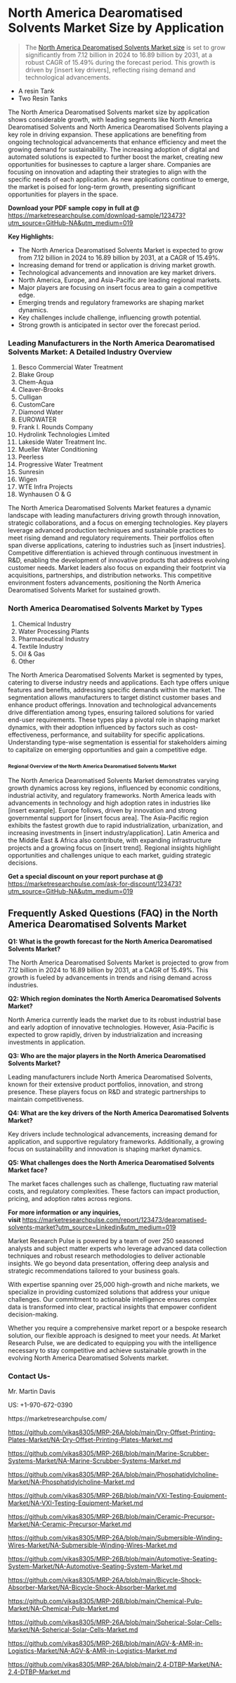 <h1>North America Dearomatised Solvents Market&nbsp;Size by Application</h1><blockquote><p>The <a href="https://marketresearchpulse.com/download-sample/123473?utm_source=GitHub-NA&amp;utm_medium=019">North America Dearomatised Solvents Market size</a> is set to grow significantly from 7.12 billion in 2024 to 16.89 billion by 2031, at a robust CAGR of 15.49% during the forecast period. This growth is driven by [insert key drivers], reflecting rising demand and technological advancements.</p></blockquote><ul><li>A resin Tank<li> Two Resin Tanks</li></ul><p>The North America Dearomatised Solvents market size by application shows considerable growth, with leading segments like North America Dearomatised Solvents and North America Dearomatised Solvents playing a key role in driving expansion. These applications are benefiting from ongoing technological advancements that enhance efficiency and meet the growing demand for sustainability. The increasing adoption of digital and automated solutions is expected to further boost the market, creating new opportunities for businesses to capture a larger share. Companies are focusing on innovation and adapting their strategies to align with the specific needs of each application. As new applications continue to emerge, the market is poised for long-term growth, presenting significant opportunities for players in the space.</p><p><strong>Download your PDF sample copy in full at @ </strong><a href="https://marketresearchpulse.com/download-sample/123473?utm_source=GitHub-NA&amp;utm_medium=019">https://marketresearchpulse.com/download-sample/123473?utm_source=GitHub-NA&amp;utm_medium=019</a></p><p><strong>Key Highlights: </strong></p><ul><li>The North America Dearomatised Solvents Market is expected to grow from 7.12 billion in 2024 to 16.89 billion by 2031, at a CAGR of 15.49%.</li><li>Increasing demand for trend or application is driving market growth.</li><li>Technological advancements and innovation are key market drivers.</li><li>North America, Europe, and Asia-Pacific are leading regional markets.</li><li>Major players are focusing on insert focus area to gain a competitive edge.</li><li>Emerging trends and regulatory frameworks are shaping market dynamics.</li><li>Key challenges include challenge, influencing growth potential.</li><li>Strong growth is anticipated in sector over the forecast period.</li></ul><h3>Leading Manufacturers in the North America Dearomatised Solvents Market: A Detailed Industry Overview</h3><ol><li>Besco Commercial Water Treatment</li><li>Blake Group</li><li>Chem-Aqua</li><li>Cleaver-Brooks</li><li>Culligan</li><li>CustomCare</li><li>Diamond Water</li><li>EUROWATER</li><li>Frank I. Rounds Company</li><li>Hydrolink Technologies Limited</li><li>Lakeside Water Treatment Inc.</li><li>Mueller Water Conditioning</li><li>Peerless</li><li>Progressive Water Treatment</li><li>Sunresin</li><li>Wigen</li><li>WTE Infra Projects</li><li>Wynhausen O & G</li></ol><div class="flex max-w-full flex-col flex-grow"><div class="min-h-8 text-message flex w-full flex-col items-end gap-2 whitespace-normal break-words [.text-message+&amp;]:mt-5" dir="auto" data-message-author-role="assistant" data-message-id="fd8432e4-4910-450d-b182-61b7bfb0a01f" data-message-model-slug="gpt-4o"><div class="flex w-full flex-col gap-1 empty:hidden first:pt-[3px]"><div class="markdown prose w-full break-words dark:prose-invert light"><p>The North America Dearomatised Solvents Market features a dynamic landscape with leading manufacturers driving growth through innovation, strategic collaborations, and a focus on emerging technologies. Key players leverage advanced production techniques and sustainable practices to meet rising demand and regulatory requirements. Their portfolios often span diverse applications, catering to industries such as [insert industries]. Competitive differentiation is achieved through continuous investment in R&amp;D, enabling the development of innovative products that address evolving customer needs. Market leaders also focus on expanding their footprint via acquisitions, partnerships, and distribution networks. This competitive environment fosters advancements, positioning the North America Dearomatised Solvents Market for sustained growth.</p></div></div></div></div><h3>North America Dearomatised Solvents Market by Types</h3><ol><li>Chemical Industry<li> Water Processing Plants<li> Pharmaceutical Industry<li> Textile Industry<li> Oil & Gas<li> Other</li></ol><div class="flex max-w-full flex-col flex-grow"><div class="min-h-8 text-message flex w-full flex-col items-end gap-2 whitespace-normal break-words [.text-message+&amp;]:mt-5" dir="auto" data-message-author-role="assistant" data-message-id="084470be-0bb7-4664-bddf-5156b4f41249" data-message-model-slug="gpt-4o-mini"><div class="flex w-full flex-col gap-1 empty:hidden first:pt-[3px]"><div class="markdown prose w-full break-words dark:prose-invert light"><p>The North America Dearomatised Solvents Market is segmented by types, catering to diverse industry needs and applications. Each type offers unique features and benefits, addressing specific demands within the market. The segmentation allows manufacturers to target distinct customer bases and enhance product offerings. Innovation and technological advancements drive differentiation among types, ensuring tailored solutions for varied end-user requirements. These types play a pivotal role in shaping market dynamics, with their adoption influenced by factors such as cost-effectiveness, performance, and suitability for specific applications. Understanding type-wise segmentation is essential for stakeholders aiming to capitalize on emerging opportunities and gain a competitive edge.</p></div></div></div></div><h3><span style="font-size: 11px;">Regional Overview of the North America Dearomatised Solvents Market</span></h3><div class="flex max-w-full flex-col flex-grow"><div class="min-h-8 text-message flex w-full flex-col items-end gap-2 whitespace-normal break-words [.text-message+&amp;]:mt-5" dir="auto" data-message-author-role="assistant" data-message-id="e9038762-ce64-4e30-91c9-9bd413514231" data-message-model-slug="gpt-4o-mini"><div class="flex w-full flex-col gap-1 empty:hidden first:pt-[3px]"><div class="markdown prose w-full break-words dark:prose-invert light"><p>The North America Dearomatised Solvents Market demonstrates varying growth dynamics across key regions, influenced by economic conditions, industrial activity, and regulatory frameworks. North America leads with advancements in technology and high adoption rates in industries like [insert example]. Europe follows, driven by innovation and strong governmental support for [insert focus area]. The Asia-Pacific region exhibits the fastest growth due to rapid industrialization, urbanization, and increasing investments in [insert industry/application]. Latin America and the Middle East &amp; Africa also contribute, with expanding infrastructure projects and a growing focus on [insert trend]. Regional insights highlight opportunities and challenges unique to each market, guiding strategic decisions.</p></div></div></div></div><p><strong>Get a special discount on your report purchase at @ </strong><a href="https://marketresearchpulse.com/ask-for-discount/123473?utm_source=GitHub-NA&amp;utm_medium=019">https://marketresearchpulse.com/ask-for-discount/123473?utm_source=GitHub-NA&amp;utm_medium=019</a></p><h2>Frequently Asked Questions (FAQ) in the North America Dearomatised Solvents Market</h2><p><strong>Q1: What is the growth forecast for the North America Dearomatised Solvents Market?</strong></p><p>The North America Dearomatised Solvents Market is projected to grow from 7.12 billion in 2024 to 16.89 billion by 2031, at a CAGR of 15.49%. This growth is fueled by advancements in trends and rising demand across industries.</p><p><strong>Q2: Which region dominates the North America Dearomatised Solvents Market?</strong></p><p>North America currently leads the market due to its robust industrial base and early adoption of innovative technologies. However, Asia-Pacific is expected to grow rapidly, driven by industrialization and increasing investments in application.</p><p><strong>Q3: Who are the major players in the North America Dearomatised Solvents Market?</strong></p><p>Leading manufacturers include North America Dearomatised Solvents, known for their extensive product portfolios, innovation, and strong presence. These players focus on R&amp;D and strategic partnerships to maintain competitiveness.</p><p><strong>Q4: What are the key drivers of the North America Dearomatised Solvents Market?</strong></p><p>Key drivers include technological advancements, increasing demand for application, and supportive regulatory frameworks. Additionally, a growing focus on sustainability and innovation is shaping market dynamics.</p><p><strong>Q5: What challenges does the North America Dearomatised Solvents Market face?</strong></p><p>The market faces challenges such as challenge, fluctuating raw material costs, and regulatory complexities. These factors can impact production, pricing, and adoption rates across regions.</p><p><strong>For more information or any inquiries, visit&nbsp;</strong><a href="https://marketresearchpulse.com/report/123473/dearomatised-solvents-market?utm_source=Linkedin&utm_medium=019">https://marketresearchpulse.com/report/123473/dearomatised-solvents-market?utm_source=Linkedin&utm_medium=019</a></p><p>Market Research Pulse is powered by a team of over 250 seasoned analysts and subject matter experts who leverage advanced data collection techniques and robust research methodologies to deliver actionable insights. We go beyond data presentation, offering deep analysis and strategic recommendations tailored to your business goals.</p><p>With expertise spanning over 25,000 high-growth and niche markets, we specialize in providing customized solutions that address your unique challenges. Our commitment to actionable intelligence ensures complex data is transformed into clear, practical insights that empower confident decision-making.</p><p>Whether you require a comprehensive market report or a bespoke research solution, our flexible approach is designed to meet your needs. At Market Research Pulse, we are dedicated to equipping you with the intelligence necessary to stay competitive and achieve sustainable growth in the evolving North America Dearomatised Solvents market.</p><h3><strong>Contact Us-</strong></h3><p>Mr. Martin Davis</p><p>US: +1-970-672-0390</p><p>https://marketresearchpulse.com/</p><p><a href="https://github.com/vikas8305/MRP-26A/blob/main/Dry-Offset-Printing-Plates-Market/NA-Dry-Offset-Printing-Plates-Market.md">https://github.com/vikas8305/MRP-26A/blob/main/Dry-Offset-Printing-Plates-Market/NA-Dry-Offset-Printing-Plates-Market.md</a></p><p><a href="https://github.com/vikas8305/MRP-26B/blob/main/Marine-Scrubber-Systems-Market/NA-Marine-Scrubber-Systems-Market.md">https://github.com/vikas8305/MRP-26B/blob/main/Marine-Scrubber-Systems-Market/NA-Marine-Scrubber-Systems-Market.md</a></p><p><a href="https://github.com/vikas8305/MRP-26A/blob/main/Phosphatidylcholine-Market/NA-Phosphatidylcholine-Market.md">https://github.com/vikas8305/MRP-26A/blob/main/Phosphatidylcholine-Market/NA-Phosphatidylcholine-Market.md</a></p><p><a href="https://github.com/vikas8305/MRP-26B/blob/main/VXI-Testing-Equipment-Market/NA-VXI-Testing-Equipment-Market.md">https://github.com/vikas8305/MRP-26B/blob/main/VXI-Testing-Equipment-Market/NA-VXI-Testing-Equipment-Market.md</a></p><p><a href="https://github.com/vikas8305/MRP-26B/blob/main/Ceramic-Precursor-Market/NA-Ceramic-Precursor-Market.md">https://github.com/vikas8305/MRP-26B/blob/main/Ceramic-Precursor-Market/NA-Ceramic-Precursor-Market.md</a></p><p><a href="https://github.com/vikas8305/MRP-26A/blob/main/Submersible-Winding-Wires-Market/NA-Submersible-Winding-Wires-Market.md">https://github.com/vikas8305/MRP-26A/blob/main/Submersible-Winding-Wires-Market/NA-Submersible-Winding-Wires-Market.md</a></p><p><a href="https://github.com/vikas8305/MRP-26B/blob/main/Automotive-Seating-System-Market/NA-Automotive-Seating-System-Market.md">https://github.com/vikas8305/MRP-26B/blob/main/Automotive-Seating-System-Market/NA-Automotive-Seating-System-Market.md</a></p><p><a href="https://github.com/vikas8305/MRP-26A/blob/main/Bicycle-Shock-Absorber-Market/NA-Bicycle-Shock-Absorber-Market.md">https://github.com/vikas8305/MRP-26A/blob/main/Bicycle-Shock-Absorber-Market/NA-Bicycle-Shock-Absorber-Market.md</a></p><p><a href="https://github.com/vikas8305/MRP-26B/blob/main/Chemical-Pulp-Market/NA-Chemical-Pulp-Market.md">https://github.com/vikas8305/MRP-26B/blob/main/Chemical-Pulp-Market/NA-Chemical-Pulp-Market.md</a></p><p><a href="https://github.com/vikas8305/MRP-26A/blob/main/Spherical-Solar-Cells-Market/NA-Spherical-Solar-Cells-Market.md">https://github.com/vikas8305/MRP-26A/blob/main/Spherical-Solar-Cells-Market/NA-Spherical-Solar-Cells-Market.md</a></p><p><a href="https://github.com/vikas8305/MRP-26B/blob/main/AGV-&-AMR-in-Logistics-Market/NA-AGV-&-AMR-in-Logistics-Market.md">https://github.com/vikas8305/MRP-26B/blob/main/AGV-&-AMR-in-Logistics-Market/NA-AGV-&-AMR-in-Logistics-Market.md</a></p><p><a href="https://github.com/vikas8305/MRP-26A/blob/main/2,4-DTBP-Market/NA-2,4-DTBP-Market.md">https://github.com/vikas8305/MRP-26A/blob/main/2,4-DTBP-Market/NA-2,4-DTBP-Market.md</a></p>
